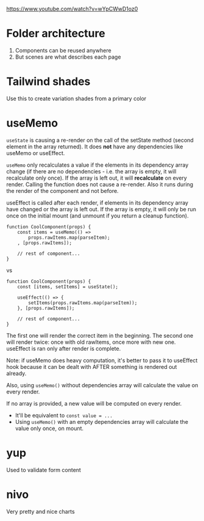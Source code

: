 https://www.youtube.com/watch?v=wYpCWwD1oz0

# Folder architecture

1. Components can be reused anywhere
2. But scenes are what describes each page

# Tailwind shades

Use this to create variation shades from a primary color

# useMemo

`useState` is causing a re-render on the call of the setState method (second element in the array returned). It does **not** have any dependencies like useMemo or useEffect.

`useMemo` only recalculates a value if the elements in its dependency array change (if there are no dependencies - i.e. the array is empty, it will recalculate only once). If the array is left out, it will **recalculate** on every render. Calling the function does not cause a re-render. Also it runs during the render of the component and not before.

useEffect is called after each render, if elements in its dependency array have changed or the array is left out. If the array is empty, it will only be run once on the initial mount (and unmount if you return a cleanup function).

```
function CoolComponent(props) {
    const items = useMemo(() =>
        props.rawItems.map(parseItem);
    , [props.rawItems]);

    // rest of component...
}
```

vs

```
function CoolComponent(props) {
    const [items, setItems] = useState();

    useEffect(() => {
        setItems(props.rawItems.map(parseItem));
    }, [props.rawItems]);

    // rest of component...
}
```

The first one will render the correct item in the beginning.
The second one will render twice: once with old rawItems, once more with new one. useEffect is ran only after render is complete.

Note: if useMemo does heavy computation, it's better to pass it to useEffect hook because it can be dealt with AFTER something is rendered out already.

Also, using `useMemo()` without dependencies array will calculate the value on every render.

If no array is provided, a new value will be computed on every render.

- It'll be equivalent to `const value = ...`
- Using `useMemo()` with an empty dependencies array will calculate the value only once, on mount.

# yup

Used to validate form content

# nivo

Very pretty and nice charts
